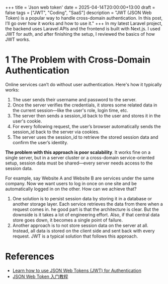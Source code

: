 +++
title = 'Json web token'
date = 2025-04-14T20:00:00+13:00
draft = false
tags = ["JWT", "Coding", "SaaS"]
description = "JWT (JSON Web Token) is a popular way to handle cross-domain authentication. In this post, I’ll go over how it works and how to use it."
+++
In my latest Laravel project, the backend uses Laravel APIs and the frontend is built with Next.js. I used JWT for auth, and after finishing the setup, I reviewed the basics of how JWT works.  

# 1 The Problem with Cross-Domain Authentication
Online services can’t do without user authentication. Here's how it typically works:  
1. The user sends their username and password to the server.
2. Once the server verifies the credentials, it stores some related data in the current session—like the user's role, login time, etc.
3. The server then sends a session_id back to the user and stores it in the user's cookie.
4. For every following request, the user’s browser automatically sends the session_id back to the server via cookies.
5. The server uses the session_id to retrieve the stored session data and confirm the user’s identity.

**The problem with this approach is poor scalability**. It works fine on a single server, but in a server cluster or a cross-domain service-oriented setup, session data must be shared—every server needs access to the session data.    

For example, say Website A and Website B are services under the same company. Now we want users to log in once on one site and be automatically logged in on the other. How can we achieve that?
1. One solution is to persist session data by storing it in a database or another storage layer. Each service retrieves the data from there when a request comes in. he good part is that the architecture is clear. But the downside is it takes a lot of engineering effort. Also, if that central data store goes down, it becomes a single point of failure.
2. Another approach is to not store session data on the server at all. Instead, all data is stored on the client side and sent back with every request. JWT is a typical solution that follows this approach. 


# References

* [Learn how to use JSON Web Tokens (JWT) for Authentication](https://github.com/dwyl/learn-json-web-tokens/blob/main/README.md)
* [JSON Web Token 入门教程](https://www.ruanyifeng.com/blog/2018/07/json_web_token-tutorial.html)
